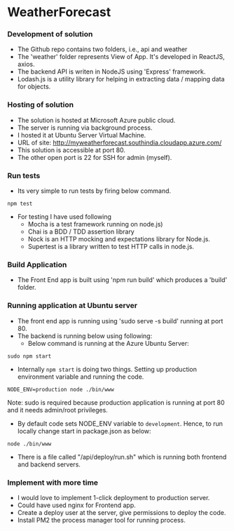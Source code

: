 # WeatherForecast

### Development of solution
* The Github repo contains two folders, i.e., api and weather
* The 'weather' folder represents View of App. It's developed in ReactJS, axios.
* The backend API is writen in NodeJS using 'Express' framework.
* Lodash.js is a utility library for helping in extracting data / mapping data for objects.

### Hosting of solution

* The solution is hosted at Microsoft Azure public cloud.
* The server is running via background process.
* I hosted it at Ubuntu Server Virtual Machine.
* URL of site: http://myweatherforecast.southindia.cloudapp.azure.com/
* This solution is accessible at port 80.
* The other open port is 22 for SSH for admin (myself).

### Run tests
* Its very simple to run tests by firing below command.
~~~~
npm test
~~~~
* For testing I have used following
  * Mocha is a test framework running on node.js)
  * Chai is a BDD / TDD assertion library 
  * Nock is an HTTP mocking and expectations library for Node.js.
  * Supertest is a library written to test HTTP calls in node.js.
  
### Build Application
* The Front End app is built using 'npm run build' which produces a 'build' folder.

### Running application at Ubuntu server
* The front end app is running using 'sudo serve -s build' running at port 80.
* The backend is running below using following:
  * Below command is running at the Azure Ubuntu Server:
~~~~
sudo npm start
~~~~
  * Internally `npm start` is doing two things. Setting up production environment variable and running the code.
  ~~~~
  NODE_ENV=production node ./bin/www
  ~~~~
  Note: sudo is required because production application is running at port 80 and it needs admin/root privileges.
  
  * By default code sets NODE_ENV variable to `development`. Hence, to run locally change start in package.json as below:
  ~~~~
  node ./bin/www
  ~~~~
* There is a file called "/api/deploy/run.sh" which is running both frontend and backend servers.  

### Implement with more time
* I would love to implement 1-click deployment to production server.
* Could have used nginx for Frontend app.
* Create a deploy user at the server, give permissions to deploy the code.
* Install PM2 the process manager tool for running process.
